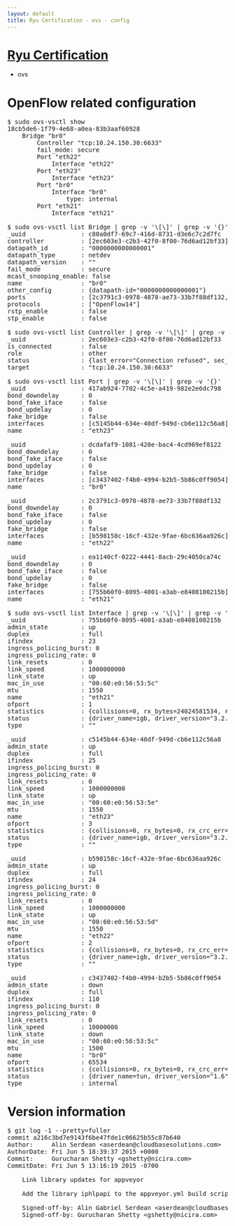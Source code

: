 ```yaml
---
layout: default
title: Ryu Certification - ovs - config
---
```

# [Ryu Certification](http://osrg.github.io/ryu/certification.html)
* ovs 

# OpenFlow related configuration
<pre>
$ sudo ovs-vsctl show
18cb5de6-1f79-4e68-a0ea-83b3aaf60928
    Bridge "br0"
        Controller "tcp:10.24.150.30:6633"
        fail_mode: secure
        Port "eth22"
            Interface "eth22"
        Port "eth23"
            Interface "eth23"
        Port "br0"
            Interface "br0"
                type: internal
        Port "eth21"
            Interface "eth21"

$ sudo ovs-vsctl list Bridge | grep -v '\[\]' | grep -v '{}'
_uuid               : c80a0df7-69c7-416d-8731-d3e6c7c2d7fc
controller          : [2ec603e3-c2b3-42f0-8f00-76d6ad12bf33]
datapath_id         : "0000000000000001"
datapath_type       : netdev
datapath_version    : "<built-in>"
fail_mode           : secure
mcast_snooping_enable: false
name                : "br0"
other_config        : {datapath-id="0000000000000001"}
ports               : [2c3791c3-0978-4878-ae73-33b7f88df132, 417ab924-7702-4c5e-a419-982e2e6dc798, dcdafaf9-1081-420e-bac4-4cd969ef8122, ea1140cf-0222-4441-8acb-29c4050ca74c]
protocols           : ["OpenFlow14"]
rstp_enable         : false
stp_enable          : false

$ sudo ovs-vsctl list Controller | grep -v '\[\]' | grep -v '{}'
_uuid               : 2ec603e3-c2b3-42f0-8f00-76d6ad12bf33
is_connected        : false
role                : other
status              : {last_error="Connection refused", sec_since_disconnect="1", state=BACKOFF}
target              : "tcp:10.24.150.30:6633"

$ sudo ovs-vsctl list Port | grep -v '\[\]' | grep -v '{}'
_uuid               : 417ab924-7702-4c5e-a419-982e2e6dc798
bond_downdelay      : 0
bond_fake_iface     : false
bond_updelay        : 0
fake_bridge         : false
interfaces          : [c5145b44-634e-40df-949d-cb6e112c56a8]
name                : "eth23"

_uuid               : dcdafaf9-1081-420e-bac4-4cd969ef8122
bond_downdelay      : 0
bond_fake_iface     : false
bond_updelay        : 0
fake_bridge         : false
interfaces          : [c3437402-f4b0-4994-b2b5-5b86c0ff9054]
name                : "br0"

_uuid               : 2c3791c3-0978-4878-ae73-33b7f88df132
bond_downdelay      : 0
bond_fake_iface     : false
bond_updelay        : 0
fake_bridge         : false
interfaces          : [b598158c-16cf-432e-9fae-6bc636aa926c]
name                : "eth22"

_uuid               : ea1140cf-0222-4441-8acb-29c4050ca74c
bond_downdelay      : 0
bond_fake_iface     : false
bond_updelay        : 0
fake_bridge         : false
interfaces          : [755b60f0-8095-4001-a3ab-e8408100215b]
name                : "eth21"

$ sudo ovs-vsctl list Interface | grep -v '\[\]' | grep -v '{}'
_uuid               : 755b60f0-8095-4001-a3ab-e8408100215b
admin_state         : up
duplex              : full
ifindex             : 23
ingress_policing_burst: 0
ingress_policing_rate: 0
link_resets         : 0
link_speed          : 1000000000
link_state          : up
mac_in_use          : "00:60:e0:56:53:5c"
mtu                 : 1550
name                : "eth21"
ofport              : 1
statistics          : {collisions=0, rx_bytes=24024581534, rx_crc_err=0, rx_dropped=0, rx_errors=0, rx_frame_err=0, rx_over_err=0, rx_packets=16026376, tx_bytes=0, tx_dropped=0, tx_errors=0, tx_packets=0}
status              : {driver_name=igb, driver_version="3.2.10-k", firmware_version="2.10-9"}
type                : ""

_uuid               : c5145b44-634e-40df-949d-cb6e112c56a8
admin_state         : up
duplex              : full
ifindex             : 25
ingress_policing_burst: 0
ingress_policing_rate: 0
link_resets         : 0
link_speed          : 1000000000
link_state          : up
mac_in_use          : "00:60:e0:56:53:5e"
mtu                 : 1550
name                : "eth23"
ofport              : 3
statistics          : {collisions=0, rx_bytes=0, rx_crc_err=0, rx_dropped=0, rx_errors=0, rx_frame_err=0, rx_over_err=0, rx_packets=0, tx_bytes=1176922500, tx_dropped=0, tx_errors=0, tx_packets=784615}
status              : {driver_name=igb, driver_version="3.2.10-k", firmware_version="2.10-9"}
type                : ""

_uuid               : b598158c-16cf-432e-9fae-6bc636aa926c
admin_state         : up
duplex              : full
ifindex             : 24
ingress_policing_burst: 0
ingress_policing_rate: 0
link_resets         : 0
link_speed          : 1000000000
link_state          : up
mac_in_use          : "00:60:e0:56:53:5d"
mtu                 : 1550
name                : "eth22"
ofport              : 2
statistics          : {collisions=0, rx_bytes=0, rx_crc_err=0, rx_dropped=0, rx_errors=0, rx_frame_err=0, rx_over_err=0, rx_packets=0, tx_bytes=18089315792, tx_dropped=0, tx_errors=0, tx_packets=12064077}
status              : {driver_name=igb, driver_version="3.2.10-k", firmware_version="2.10-9"}
type                : ""

_uuid               : c3437402-f4b0-4994-b2b5-5b86c0ff9054
admin_state         : down
duplex              : full
ifindex             : 110
ingress_policing_burst: 0
ingress_policing_rate: 0
link_resets         : 0
link_speed          : 10000000
link_state          : down
mac_in_use          : "00:60:e0:56:53:5c"
mtu                 : 1500
name                : "br0"
ofport              : 65534
statistics          : {collisions=0, rx_bytes=0, rx_crc_err=0, rx_dropped=0, rx_errors=0, rx_frame_err=0, rx_over_err=0, rx_packets=0, tx_bytes=0, tx_dropped=0, tx_errors=0, tx_packets=0}
status              : {driver_name=tun, driver_version="1.6", firmware_version="N/A"}
type                : internal
</pre>

# Version information
<pre>
$ git log -1 --pretty=fuller
commit a216c3bd7e9143f6be47fde1c06625b55c87b640
Author:     Alin Serdean &lt;aserdean@cloudbasesolutions.com&gt;
AuthorDate: Fri Jun 5 18:39:37 2015 +0000
Commit:     Gurucharan Shetty &lt;gshetty@nicira.com&gt;
CommitDate: Fri Jun 5 13:16:19 2015 -0700

    Link library updates for appveyor
    
    Add the library iphlpapi to the appveyor.yml build script.
    
    Signed-off-by: Alin Gabriel Serdean &lt;aserdean@cloudbasesolutions.com&gt;
    Signed-off-by: Gurucharan Shetty &lt;gshetty@nicira.com&gt;
</pre>
